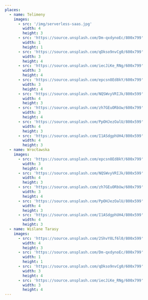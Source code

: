 ```yaml
---
places:
  - name: Telimeny
    images:
      - src: '/img/serverless-saas.jpg'
        width: 4
        height: 3
      - src: 'https://source.unsplash.com/Dm-qxdynoEc/800x799'
        width: 1
        height: 1
      - src: 'https://source.unsplash.com/qDkso9nvCg0/600x799'
        width: 3
        height: 4
      - src: 'https://source.unsplash.com/iecJiKe_RNg/600x799'
        width: 3
        height: 4
      - src: 'https://source.unsplash.com/epcsn8Ed8kY/600x799'
        width: 3
        height: 4
      - src: 'https://source.unsplash.com/NQSWvyVRIJk/800x599'
        width: 4
        height: 3
      - src: 'https://source.unsplash.com/zh7GEuORbUw/600x799'
        width: 3
        height: 4
      - src: 'https://source.unsplash.com/PpOHJezOalU/800x599'
        width: 4
        height: 3
      - src: 'https://source.unsplash.com/I1ASdgphUH4/800x599'
        width: 4
        height: 3
  - name: Wrocławska
    images:
      - src: 'https://source.unsplash.com/epcsn8Ed8kY/600x799'
        width: 3
        height: 4
      - src: 'https://source.unsplash.com/NQSWvyVRIJk/800x599'
        width: 4
        height: 3
      - src: 'https://source.unsplash.com/zh7GEuORbUw/600x799'
        width: 3
        height: 4
      - src: 'https://source.unsplash.com/PpOHJezOalU/800x599'
        width: 4
        height: 3
      - src: 'https://source.unsplash.com/I1ASdgphUH4/800x599'
        width: 4
        height: 3
  - name: Wiślane Tarasy
    images:
      - src: 'https://source.unsplash.com/2ShvY8Lf6l0/800x599'
        width: 4
        height: 3
      - src: 'https://source.unsplash.com/Dm-qxdynoEc/800x799'
        width: 1
        height: 1
      - src: 'https://source.unsplash.com/qDkso9nvCg0/600x799'
        width: 3
        height: 4
      - src: 'https://source.unsplash.com/iecJiKe_RNg/600x799'
        width: 3
        height: 4
---
```

